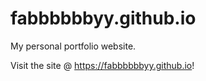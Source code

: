 # fabbbbbbyy.github.io

My personal portfolio website.

Visit the site @ https://fabbbbbbyy.github.io!
